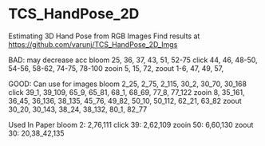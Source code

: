 # TCS_HandPose_2D
Estimating 3D Hand Pose from RGB Images
Find results at https://github.com/varunj/TCS_HandPose_2D_Imgs


BAD: may decrease acc
bloom 25, 36, 37, 43, 51, 52-75
click 44, 46, 48-50, 54-56, 58-62, 74-75, 78-100
zooin 5, 15, 72, 
zoout 1-6, 47, 49, 57, 

GOOD: Can use for images
bloom 2_25, 2_75, 2_115, 30_2, 30_70, 30_168
click 39_1, 39_109, 65_9, 65_81, 68_1, 68_69, 77_8, 77_122 
zooin 8, 35_161, 36_45, 36_136, 38_135, 45_76, 49_82, 50_10, 50_112, 62_21, 63_82
zoout 30_20, 30_143, 38_24, 38_132, 80_1, 82_77

Used In Paper
bloom 2: 2,76,111
click 39: 2,62,109
zooin 50: 6,60,130
zoout 30: 20,38_42,135

